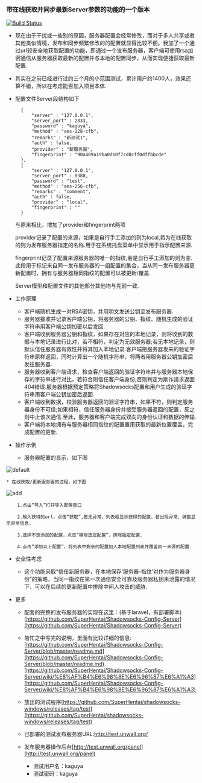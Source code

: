 ### 带在线获取并同步最新Server参数的功能的一个版本
[![Build Status]][Appveyor]
* 现在由于干扰或一些别的原因，服务器配置会经常修改，而对于多人共享或者其他类似情境，发布和同步频繁修改的的配置就显得比较不便。我加了一个通过url较安全地获取配置的功能，即通过一个发布服务器，客户端可使用rsa加密通信从服务器获取最新的配置并与本地的配置同步，从而实现便捷获取最新配置.
* 其实在之前已经进行过约三个月的小范围测试，累计用户约1400人，效果还算不错，所以在考虑能否加入项目本体.
* 配置文件Server段结构如下

		{
      		"server" : "127.0.0.1",
      		"server_port" : 2333,
      		"password" : "kaguya",
      		"method" : "aes-128-cfb",
      		"remarks" : "新测试1",
      		"auth" : false,
      		"provider" : "新服务器",
      		"fingerprint" : "90a409a19ba0db0f7cd0cff0dffbbcde"
    	},
    	{
      		"server" : "127.0.0.1",
      		"server_port" : 8388,
      		"password" : "test",
      		"method" : "aes-256-cfb",
      		"remarks" : "comment",
      		"auth" : false,
      		"provider" : "local",
      		"fingerprint" : ""
    	}
	与原来相比，增加了provider和fingerprint两项
	
	provider记录了配置的来源，如果是自行手工添加的则为local,若为在线获取的则为发布服务器指定的名称.用于在系统托盘菜单中显示用于指示配置来源.

	fingerprint记录了配置来源服务器的唯一的指纹,若是自行手工添加的则为空.此段用于标记来自同一发布服务器的一组配置的集合，当从同一发布服务器更新配置时，拥有与服务器相同指纹的配置可以被更新/覆盖.

	Server模型和配置文件的其他部分其他均与先前一致.
	
* 工作原理
	* 客户端随机生成一对RSA密钥，并用明文发送公钥至发布服务器.
	* 服务器接收并记录客户端公钥，将服务器的公钥、指纹、随机生成的验证字符串用客户端公钥加密以后发回.
	* 客户端收到服务器公钥和指纹，如果存在对应的本地记录，则将收到的数据与本地记录进行比对，若不相符，判定为无效服务器;若无本地记录，则默认信任服务器有效性并将其加入本地记录.客户端把服务器发来的验证字符串原样返回，同时计算出一个随机字符串，将两者用服务器公钥加密后发往服务器.
	* 服务器收到客户端请求，检查客户端返回的验证字符串并与服务器本地保存的字符串进行对比，若符合则信任客户端身份;否则判定为欺诈请求返回404错误.服务器根据预定策略将Shadowsocks配置和用户生成的验证字符串用客户端公钥加密后返回.
	* 客户端收到数据，校验服务器返回的验证字符串，如果不符，则判定服务器身份不可信;如果相符，信任服务器身份并接受服务器返回的配置，反之则中止该次通信.至此，服务器和客户端完成双向的身份认证和数据的传输.
	* 客户端将本地拥有与服务器相同指纹的配置置用获取的最新位置覆盖，完成配置的更新.

* 操作示例
	* 服务器配置的显示，如下图
		
![default](https://cloud.githubusercontent.com/assets/5331336/11752593/7788730c-a07b-11e5-9a45-b46757475679.png)

	* 在线获取/更新服务器的过程，如下图
![add](https://cloud.githubusercontent.com/assets/5331336/11752616/8b8a28aa-a07b-11e5-9160-1baab4e17826.png)

		1.点击“导入”打开导入配置窗口

		2.输入获得的url，点击“获取”,若无异常，列表框显示获得的配置，若出现异常，弹窗显示异常信息.

		3.选择不想添加的配置，点击“移除选定配置”，排除指定配置.

		4.点击“添加以上配置”，将列表中剩余的配置加入本地配置列表并覆盖同一来源的配置.

* 安全性考虑
	* 这个功能采取“信任新服务器，在本地保存‘服务器-指纹’对作为服务器身份”的策略，当同一指纹在第一次通信安全可靠及服务器私钥未泄露的情况下，可以在后续的更新配置中排除中间人攻击的威胁.
	

*	更多
	* 配套的完整的发布服务器的实现在这里：(基于laravel，有部署脚本)
		[https://github.com/SuperHentai/Shadowsocks-Config-Server](https://github.com/SuperHentai/Shadowsocks-Config-Server)
	* 匆忙之中写完的说明，里面有比较详细的信息:[https://github.com/SuperHentai/Shadowsocks-Config-Server/blob/master/readme.md](https://github.com/SuperHentai/Shadowsocks-Config-Server/blob/master/readme.md)
	[https://github.com/SuperHentai/Shadowsocks-Config-Server/wiki/%E8%AF%B4%E6%98%8E%E6%96%87%E6%A1%A3](https://github.com/SuperHentai/Shadowsocks-Config-Server/wiki/%E8%AF%B4%E6%98%8E%E6%96%87%E6%A1%A3)

	* 放出的测试程序[https://github.com/SuperHentai/shadowsocks-windows/releases/tag/test](https://github.com/SuperHentai/shadowsocks-windows/releases/tag/test)
	* 已部署的测试发布服务器URL:http://test.unwall.org/
	* 发布服务器操作后台[http://test.unwall.org/panel](http://test.unwall.org/panel)
		* 测试用户名：kaguya
		* 测试密码：kaguya

		


[Appveyor]:       https://ci.appveyor.com/project/1136358656/shadowsocks-windows
[Build Status]:   https://ci.appveyor.com/api/projects/status/gkurto00dke10xjl/branch/with_online_config
